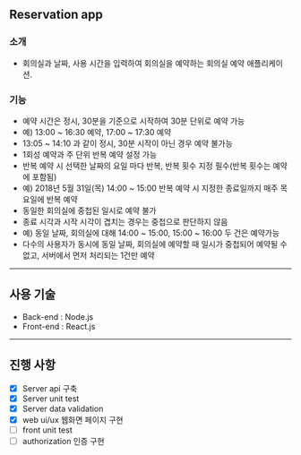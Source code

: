 
## Reservation app

### 소개
- 회의실과 날짜, 사용 시간을 입력하여 회의실을 예약하는 회의실 예약 애플리케이션.

### 기능
- 예약 시간은 정시, 30분을 기준으로 시작하여 30분 단위로 예약 가능
- 예) 13:00 ~ 16:30 예약, 17:00 ~ 17:30 예약
- 13:05 ~ 14:10 과 같이 정시, 30분 시작이 아닌 경우 예약 불가능
- 1회성 예약과 주 단위 반복 예약 설정 가능
- 반복 예약 시 선택한 날짜의 요일 마다 반복, 반복 횟수 지정 필수(반복 횟수는 예약에 포함됨)
- 예) 2018년 5월 31일(목) 14:00 ~ 15:00 반복 예약 시 지정한 종료일까지 매주 목요일에 반복 예약
- 동일한 회의실에 중첩된 일시로 예약 불가
- 종료 시각과 시작 시각이 겹치는 경우는 중첩으로 판단하지 않음
- 예) 동일 날짜, 회의실에 대해 14:00 ~ 15:00, 15:00 ~ 16:00 두 건은 예약가능
- 다수의 사용자가 동시에 동일 날짜, 회의실에 예약할 때 일시가 중첩되어 예약될 수 없고, 서버에서 먼저 처리되는 1건만 예약
---

## 사용 기술
- Back-end : Node.js
- Front-end : React.js

---

## 진행 사항
- [x]  Server api 구축
- [x]  Server unit test
- [x]  Server data validation 
- [x]  web ui/ux 웹화면 페이지 구현
- [ ]  front unit test
- [ ]  authorization 인증 구현
